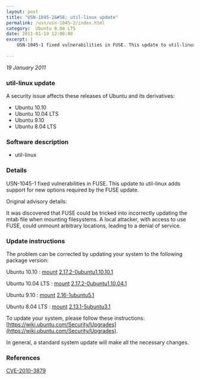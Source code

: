 ```yaml
---
layout: post
title: "USN-1045-2&#58; util-linux update"
permalink: /usn/usn-1045-2/index.html
category:  Ubuntu 8.04 LTS
date: 2011-01-19 12:00:00
excerpt: |
    USN-1045-1 fixed vulnerabilities in FUSE. This update to util-linux adds support for new options required by the FUSE update.
    
--- 
```

 
 

*19 January 2011*

### util-linux update

A security issue affects these releases of Ubuntu and its derivatives:

* Ubuntu 10.10
* Ubuntu 10.04 LTS
* Ubuntu 9.10
* Ubuntu 8.04 LTS

### Software description

* util-linux 

### Details

USN-1045-1 fixed vulnerabilities in FUSE. This update to util-linux adds support for new options required by the FUSE update.

Original advisory details:

 It was discovered that FUSE could be tricked into incorrectly updating the mtab file when mounting filesystems. A local attacker, with access to use FUSE, could unmount arbitrary locations, leading to a denial of service. 

### Update instructions

The problem can be corrected by updating your system to the following package version:

Ubuntu 10.10
 : [mount](https://launchpad.net/ubuntu/+source/util-linux) <span> [2.17.2-0ubuntu1.10.10.1](https://launchpad.net/ubuntu/+source/util-linux/2.17.2-0ubuntu1.10.10.1) </span> 

Ubuntu 10.04 LTS
 : [mount](https://launchpad.net/ubuntu/+source/util-linux) <span> [2.17.2-0ubuntu1.10.04.1](https://launchpad.net/ubuntu/+source/util-linux/2.17.2-0ubuntu1.10.04.1) </span> 

Ubuntu 9.10
 : [mount](https://launchpad.net/ubuntu/+source/util-linux) <span> [2.16-1ubuntu5.1](https://launchpad.net/ubuntu/+source/util-linux/2.16-1ubuntu5.1) </span> 

Ubuntu 8.04 LTS
 : [mount](https://launchpad.net/ubuntu/+source/util-linux) <span> [2.13.1-5ubuntu3.1](https://launchpad.net/ubuntu/+source/util-linux/2.13.1-5ubuntu3.1) </span> 

To update your system, please follow these instructions: [https://wiki.ubuntu.com/Security/Upgrades](https://wiki.ubuntu.com/Security/Upgrades).

In general, a standard system update will make all the necessary changes. 

### References

 
 [CVE-2010-3879](http://people.ubuntu.com/~ubuntu-security/cve/CVE-2010-3879)
 


